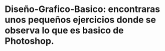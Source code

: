 # Diseño-Grafico-Basico: encontraras unos pequeños ejercicios donde se observa lo que es basico de Photoshop.
